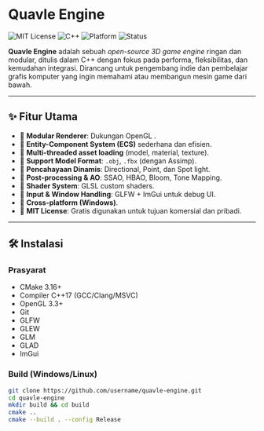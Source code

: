 # Quavle Engine

![MIT License](https://img.shields.io/badge/license-MIT-blue.svg)
![C++](https://img.shields.io/badge/language-C++-blue)
![Platform](https://img.shields.io/badge/platform-Windows%20%7C%20Linux-lightgrey)
![Status](https://img.shields.io/badge/status-early%20development-orange)

**Quavle Engine** adalah sebuah *open-source 3D game engine* ringan dan modular, ditulis dalam C++ dengan fokus pada performa, fleksibilitas, dan kemudahan integrasi. Dirancang untuk pengembang indie dan pembelajar grafis komputer yang ingin memahami atau membangun mesin game dari bawah.

---

## ✨ Fitur Utama

- 🔹 **Modular Renderer**: Dukungan OpenGL .
- 🔹 **Entity-Component System (ECS)** sederhana dan efisien.
- 🔹 **Multi-threaded asset loading** (model, material, texture).
- 🔹 **Support Model Format**: `.obj`, `.fbx` (dengan Assimp).
- 🔹 **Pencahayaan Dinamis**: Directional, Point, dan Spot light.
- 🔹 **Post-processing & AO**: SSAO, HBAO, Bloom, Tone Mapping.
- 🔹 **Shader System**: GLSL custom shaders.
- 🔹 **Input & Window Handling**: GLFW + ImGui untuk debug UI.
- 🔹 **Cross-platform (Windows)**.
- 🔹 **MIT License**: Gratis digunakan untuk tujuan komersial dan pribadi.

---

## 🛠️ Instalasi

### Prasyarat

- CMake 3.16+
- Compiler C++17 (GCC/Clang/MSVC)
- OpenGL 3.3+
- Git
- GLFW
- GLEW
- GLM
- GLAD
- ImGui

### Build (Windows/Linux)

```bash
git clone https://github.com/username/quavle-engine.git
cd quavle-engine
mkdir build && cd build
cmake ..
cmake --build . --config Release
